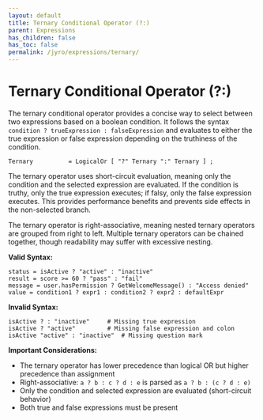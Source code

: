 ```yaml
---
layout: default
title: Ternary Conditional Operator (?:)
parent: Expressions
has_children: false
has_toc: false
permalink: /jyro/expressions/ternary/
---
```


# Ternary Conditional Operator (?:)

The ternary conditional operator provides a concise way to select between two expressions based on a boolean condition. It follows the syntax `condition ? trueExpression : falseExpression` and evaluates to either the true expression or false expression depending on the truthiness of the condition.

```
Ternary          = LogicalOr [ "?" Ternary ":" Ternary ] ;
```

The ternary operator uses short-circuit evaluation, meaning only the condition and the selected expression are evaluated. If the condition is truthy, only the true expression executes; if falsy, only the false expression executes. This provides performance benefits and prevents side effects in the non-selected branch.

The ternary operator is right-associative, meaning nested ternary operators are grouped from right to left. Multiple ternary operators can be chained together, though readability may suffer with excessive nesting.

**Valid Syntax:**
```jyro
status = isActive ? "active" : "inactive"
result = score >= 60 ? "pass" : "fail"
message = user.hasPermission ? GetWelcomeMessage() : "Access denied"
value = condition1 ? expr1 : condition2 ? expr2 : defaultExpr
```

**Invalid Syntax:**
```jyro
isActive ? : "inactive"     # Missing true expression
isActive ? "active"         # Missing false expression and colon
isActive "active" : "inactive"  # Missing question mark
```

**Important Considerations:**
- The ternary operator has lower precedence than logical OR but higher precedence than assignment
- Right-associative: `a ? b : c ? d : e` is parsed as `a ? b : (c ? d : e)`
- Only the condition and selected expression are evaluated (short-circuit behavior)
- Both true and false expressions must be present